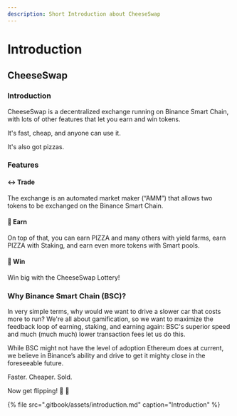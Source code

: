 ```yaml
---
description: Short Introduction about CheeseSwap
---
```


# Introduction

## CheeseSwap 

### Introduction

CheeseSwap is a decentralized exchange running on Binance Smart Chain, with lots of other features that let you earn and win tokens.

It's fast, cheap, and anyone can use it.

It's also got pizzas.

### Features

#### ↔️ Trade

The exchange is an automated market maker \(“AMM”\) that allows two tokens to be exchanged on the Binance Smart Chain.

#### 💸 Earn

On top of that, you can earn PIZZA and many others with yield farms, earn PIZZA with Staking, and earn even more tokens with Smart pools.

#### 🎲 Win

Win big with the CheeseSwap Lottery!

### Why Binance Smart Chain \(BSC\)?

In very simple terms, why would we want to drive a slower car that costs more to run? We're all about gamification, so we want to maximize the feedback loop of earning, staking, and earning again: BSC's superior speed and much \(much much\) lower transaction fees let us do this.

While BSC might not have the level of adoption Ethereum does at current, we believe in Binance’s ability and drive to get it mighty close in the foreseeable future.

Faster. Cheaper. Sold.

Now get flipping! 🍕 🍕

{% file src=".gitbook/assets/introduction.md" caption="Introduction" %}

